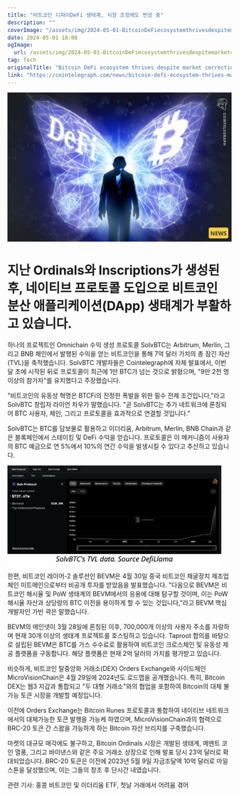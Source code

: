 ```yaml
---
title: "비트코인 디파이DeFi 생태계, 시장 조정에도 번성 중"
description: ""
coverImage: "/assets/img/2024-05-01-BitcoinDeFiecosystemthrivesdespitemarketcorrection_thumbnail.png"
date: 2024-05-01 18:08
ogImage: 
  url: /assets/img/2024-05-01-BitcoinDeFiecosystemthrivesdespitemarketcorrection_thumbnail.png
tag: Tech
originalTitle: "Bitcoin DeFi ecosystem thrives despite market correction"
link: "https://cointelegraph.com/news/bitcoin-defi-ecosystem-thrives-market"
---
```



![BitcoinDeFi Ecosystem Thumbnail](/assets/img/2024-05-01-BitcoinDeFiecosystemthrivesdespitemarketcorrection_thumbnail.png)

# 지난 Ordinals와 Inscriptions가 생성된 후, 네이티브 프로토콜 도입으로 비트코인 분산 애플리케이션(DApp) 생태계가 부활하고 있습니다.

하나의 프로젝트인 Omnichain 수익 생성 프로토콜 SolvBTC는 Arbitrum, Merlin, 그리고 BNB 체인에서 발행된 수익을 얻는 비트코인을 통해 7억 달러 가치의 총 잠긴 자산(TVL)을 축적했습니다. SolvBTC 개발자들은 Cointelegraph에 자체 발표에서, 이번 달 초에 시작된 뒤로 프로토콜이 최근에 1만 BTC가 넘는 것으로 밝혔으며, "9만 2천 명 이상의 참가자"를 유치했다고 주장했습니다.



"비트코인의 유동성 혁명은 BTCFi의 진정한 폭발을 위한 필수 전제 조건입니다,"라고 SolvBTC 창립자 라이언 차우가 말했습니다. "곧 SolvBTC는 추가 네트워크에 론칭되어 BTC 사용자, 체인, 그리고 프로토콜을 효과적으로 연결할 것입니다."

SolvBTC는 BTC를 담보물로 활용하고 이더리움, Arbitrum, Merlin, BNB Chain과 같은 블록체인에서 스테이킹 및 DeFi 수익을 얻습니다. 프로토콜은 이 메커니즘이 사용자의 BTC 예금으로 연 5%에서 10%의 연간 수익을 발생시킬 수 있다고 추산하고 있습니다.

![2024-05-01-BitcoinDeFiecosystemthrivesdespitemarketcorrection_0.png](/assets/img/2024-05-01-BitcoinDeFiecosystemthrivesdespitemarketcorrection_0.png)

한편, 비트코인 레이어-2 솔루션인 BEVM은 4월 30일 중국 비트코인 채굴장치 제조업체인 미트메인으로부터 비공개 투자를 받았음을 발표했습니다. "다음으로 BEVM은 비트코인 해시율 및 PoW 생태계의 BEVM에서의 응용에 대해 탐구할 것이며, 이는 PoW 해시율 자산과 상당량의 BTC 이전을 용이하게 할 수 있는 것입니다,"라고 BEVM 핵심 개발자인 가빈 곽은 말했습니다.



BEVM의 메인넷이 3월 28일에 론칭된 이후, 700,000개 이상의 사용자 주소를 자랑하며 현재 30개 이상의 생태계 프로젝트를 호스팅하고 있습니다. Taproot 합의를 바탕으로 설립된 BEVM은 BTC를 가스 수수료로 활용하여 비트코인 크로스체인 및 유동성 제공 플랫폼을 구동합니다. 해당 플랫폼은 현재 2억 달러의 가치를 평가받고 있습니다.

비슷하게, 비트코인 탈중앙화 거래소(DEX) Orders Exchange와 사이드체인 MicroVisionChain은 4월 29일에 2024년도 로드맵을 공개했습니다. 특히, Bitcoin DEX는 웹3 지갑과 통합되고 "두 대형 거래소"와의 협업을 포함하여 Bitcoin의 대체 불가능 토큰 시장을 개발할 예정입니다.

이전에 Orders Exchange는 Bitcoin Runes 프로토콜과 통합하여 네이티브 네트워크에서의 대체가능한 토큰 발행을 가능케 하였으며, MicroVisionChain과의 협력으로 BRC-20 토큰 간 스왑을 가능하게 하는 Bitcoin 자산 브리지를 구축했습니다.

마켓의 대규모 매각에도 불구하고, Bitcoin Ordinals 시장은 개발된 생태계, 메멘트 코인 열풍, 그리고 바이낸스와 같은 주요 거래소 상장으로 인해 발표 당시 23억 달러로 확대되었습니다. BRC-20 토큰은 이전에 2023년 5월 9일 자금조달액 10억 달러로 마일스톤을 달성했으며, 이는 그들의 창조 후 단시간 내였습니다.



관련 기사: 홍콩 비트코인 및 이더리움 ETF, 첫날 거래에서 어려움 겪어